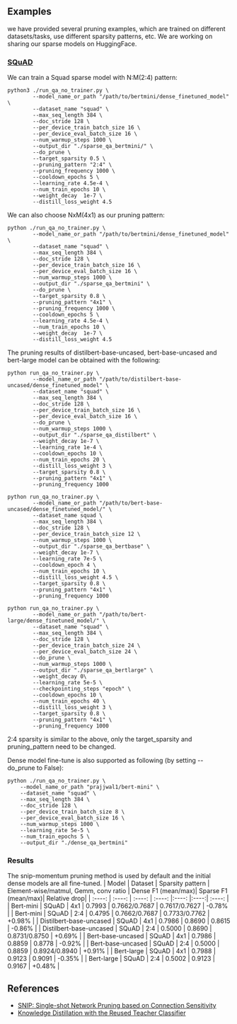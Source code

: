 ## Examples
we have provided several pruning examples, which are trained on different datasets/tasks, use different sparsity patterns, etc. We are working on sharing our sparse models on HuggingFace.
### [SQuAD](https://github.com/intel/neural-compressor/tree/master/examples/pytorch/nlp/huggingface_models/question-answering/pruning)

We can train a Squad sparse model with N:M(2:4) pattern:
```shell
python3 ./run_qa_no_trainer.py \
        --model_name_or_path "/path/to/bertmini/dense_finetuned_model" \
        --dataset_name "squad" \
        --max_seq_length 384 \
        --doc_stride 128 \
        --per_device_train_batch_size 16 \
        --per_device_eval_batch_size 16 \
        --num_warmup_steps 1000 \
        --output_dir "./sparse_qa_bertmini/" \
        --do_prune \
        --target_sparsity 0.5 \
        --pruning_pattern "2:4" \
        --pruning_frequency 1000 \
        --cooldown_epochs 5 \
        --learning_rate 4.5e-4 \
        --num_train_epochs 10 \
        --weight_decay  1e-7 \
        --distill_loss_weight 4.5
```

We can also choose NxM(4x1) as our pruning pattern:
```shell
python ./run_qa_no_trainer.py \
        --model_name_or_path "/path/to/bertmini/dense_finetuned_model" \
        --dataset_name "squad" \
        --max_seq_length 384 \
        --doc_stride 128 \
        --per_device_train_batch_size 16 \
        --per_device_eval_batch_size 16 \
        --num_warmup_steps 1000 \
        --output_dir "./sparse_qa_bertmini" \
        --do_prune \
        --target_sparsity 0.8 \
        --pruning_pattern "4x1" \
        --pruning_frequency 1000 \
        --cooldown_epochs 5 \
        --learning_rate 4.5e-4 \
        --num_train_epochs 10 \
        --weight_decay  1e-7 \
        --distill_loss_weight 4.5
```

The pruning results of distilbert-base-uncased, bert-base-uncased and bert-large model can be obtained with the following:
```shell
python run_qa_no_trainer.py \
        --model_name_or_path "/path/to/distilbert-base-uncased/dense_finetuned_model" \
        --dataset_name "squad" \
        --max_seq_length 384 \
        --doc_stride 128 \
        --per_device_train_batch_size 16 \
        --per_device_eval_batch_size 16 \
        --do_prune \
        --num_warmup_steps 1000 \
        --output_dir "./sparse_qa_distilbert" \
        --weight_decay 1e-7 \
        --learning_rate 1e-4 \
        --cooldown_epochs 10 \
        --num_train_epochs 20 \
        --distill_loss_weight 3 \
        --target_sparsity 0.8 \
        --pruning_pattern "4x1" \
        --pruning_frequency 1000
```
```shell
python run_qa_no_trainer.py \
        --model_name_or_path "/path/to/bert-base-uncased/dense_finetuned_model/" \
        --dataset_name squad \
        --max_seq_length 384 \
        --doc_stride 128 \
        --per_device_train_batch_size 12 \
        --num_warmup_steps 1000 \
        --output_dir "./sparse_qa_bertbase" \
        --weight_decay 1e-7 \
        --learning_rate 7e-5 \
        --cooldown_epoch 4 \
        --num_train_epochs 10 \
        --distill_loss_weight 4.5 \
        --target_sparsity 0.8 \
        --pruning_pattern "4x1" \
        --pruning_frequency 1000
```
```shell
python run_qa_no_trainer.py \
        --model_name_or_path "/path/to/bert-large/dense_finetuned_model/" \
        --dataset_name "squad" \
        --max_seq_length 384 \
        --doc_stride 128 \
        --per_device_train_batch_size 24 \
        --per_device_eval_batch_size 24 \
        --do_prune \
        --num_warmup_steps 1000 \
        --output_dir "./sparse_qa_bertlarge" \
        --weight_decay 0\
        --learning_rate 5e-5 \
        --checkpointing_steps "epoch" \
        --cooldown_epochs 10 \
        --num_train_epochs 40 \
        --distill_loss_weight 3 \
        --target_sparsity 0.8 \
        --pruning_pattern "4x1" \
        --pruning_frequency 1000
```
2:4 sparsity is similar to the above, only the target_sparsity and pruning_pattern need to be changed.

Dense model fine-tune is also supported as following (by setting --do_prune to False):
```shell
python ./run_qa_no_trainer.py \
    --model_name_or_path "prajjwal1/bert-mini" \
    --dataset_name "squad" \
    --max_seq_length 384 \
    --doc_stride 128 \
    --per_device_train_batch_size 8 \
    --per_device_eval_batch_size 16 \
    --num_warmup_steps 1000 \
    --learning_rate 5e-5 \
    --num_train_epochs 5 \
    --output_dir "./dense_qa_bertmini"
```

### Results
The snip-momentum pruning method is used by default and the initial dense models are all fine-tuned.
|  Model  | Dataset  |  Sparsity pattern | Element-wise/matmul, Gemm, conv ratio | Dense F1 (mean/max)| Sparse F1 (mean/max)| Relative drop|
|  :----:  | :----:  | :----: | :----: |:----: |:----:| :----: |
| Bert-mini | SQuAD |  4x1  | 0.7993 | 0.7662/0.7687 | 0.7617/0.7627 | -0.78% |
| Bert-mini | SQuAD |  2:4  | 0.4795 | 0.7662/0.7687 | 0.7733/0.7762 | +0.98% |
| Distilbert-base-uncased | SQuAD |  4x1  | 0.7986 | 0.8690 | 0.8615 | -0.86% |
| Distilbert-base-uncased | SQuAD |  2:4  | 0.5000 | 0.8690 | 0.8731/0.8750 | +0.69% |
| Bert-base-uncased | SQuAD |  4x1  | 0.7986 | 0.8859 | 0.8778 | -0.92% |
| Bert-base-uncased | SQuAD |  2:4  | 0.5000 | 0.8859 | 0.8924/0.8940 | +0.91% |
| Bert-large | SQuAD |  4x1  | 0.7988 | 0.9123 | 0.9091 | -0.35% |
| Bert-large | SQuAD |  2:4  | 0.5002 | 0.9123 | 0.9167 | +0.48% |

## References
* [SNIP: Single-shot Network Pruning based on Connection Sensitivity](https://arxiv.org/abs/1810.02340)
* [Knowledge Distillation with the Reused Teacher Classifier](https://arxiv.org/abs/2203.14001)


